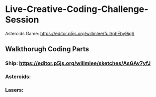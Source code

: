 # Live-Creative-Coding-Challenge-Session
Asteroids Game: https://editor.p5js.org/willmlee/full/phEby9igS

## Walkthorugh Coding Parts
### Ship: https://editor.p5js.org/willmlee/sketches/AsGAv7yfJ

### Asteroids:

### Lasers: 
